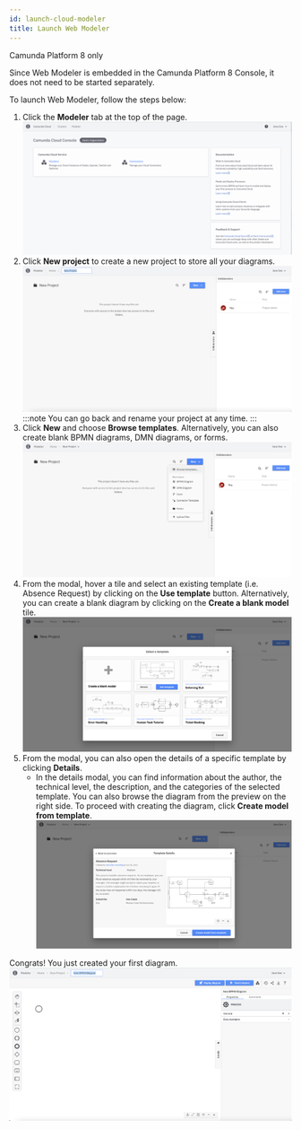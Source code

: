 ```yaml
---
id: launch-cloud-modeler
title: Launch Web Modeler
---
```


<span class="badge badge--cloud">Camunda Platform 8 only</span>

Since Web Modeler is embedded in the Camunda Platform 8 Console, it does not need to be started separately.

To launch Web Modeler, follow the steps below:

1. Click the **Modeler** tab at the top of the page.
   ![cloud web modeler menu item](img/cloud-web-modeler-menu-item.png)
2. Click **New project** to create a new project to store all your diagrams.
   ![web modeler empty home](img/web-modeler-new-user-new-project.png)
   :::note
   You can go back and rename your project at any time.
   :::
3. Click **New** and choose **Browse templates**. Alternatively, you can also create blank BPMN diagrams, DMN diagrams, or forms.
   ![web modeler empty project](img/web-modeler-new-user-new-diagram-choose-browse-templates.png)
4. From the modal, hover a tile and select an existing template (i.e. Absence Request) by clicking on the **Use template** button. Alternatively, you can create a blank diagram by clicking on the **Create a blank model** tile.
   ![web modeler templates list modal](img/web-modeler-new-user-templates-list-modal.png)
5. From the modal, you can also open the details of a specific template by clicking **Details**.
   - In the details modal, you can find information about the author, the technical level, the description, and the categories of the selected template. You can also browse the diagram from the preview on the right side. To proceed with creating the diagram, click **Create model from template**.
     ![web modeler template details modal](img/web-modeler-new-user-template-details-modal.png)

Congrats! You just created your first diagram.
![web modeler new diagram created](img/web-modeler-new-user-new-diagram.png)
